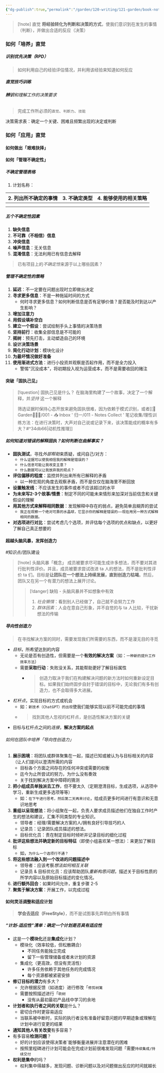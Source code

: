 ```yaml
---
{"dg-publish":true,"permalink":"/garden/120-writing/121-garden/book-note/the-power-of-intuition-gary-klein/","tags":["状态/WIP","作者/GaryKlein","书籍/ThePowerOfIntuition","方法论/心智"],"created":"2023-10-14T21:53:10.625+08:00","updated":"2023-10-31T16:23:40.222+08:00"}
---
```



>[!note] 直觉
>**将经验转化为判断和决策的方式**，使我们意识到在发生的事情（判断），并做出合适的反应（决策）

### 如何「培养」直觉
##### 识别优先决策（RPD）
> 如何利用自己的经验评估情况，并利用该经验来知道如何反应

<style> .container {font-family: sans-serif; text-align: center;} .button-wrapper button {z-index: 1;height: 40px; width: 100px; margin: 10px;padding: 5px;} .excalidraw .App-menu_top .buttonList { display: flex;} .excalidraw-wrapper { height: 800px; margin: 50px; position: relative;} :root[dir="ltr"] .excalidraw .layer-ui__wrapper .zen-mode-transition.App-menu_bottom--transition-left {transform: none;} </style><script src="https://cdn.jsdelivr.net/npm/react@17/umd/react.production.min.js"></script><script src="https://cdn.jsdelivr.net/npm/react-dom@17/umd/react-dom.production.min.js"></script><script type="text/javascript" src="https://cdn.jsdelivr.net/npm/@excalidraw/excalidraw@0/dist/excalidraw.production.min.js"></script><div id="识别启动决策（RPD）模型excalidraw.md1"></div><script>(function(){const InitialData={"type":"excalidraw","version":2,"source":"https://github.com/zsviczian/obsidian-excalidraw-plugin/releases/tag/1.9.27","elements":[{"type":"ellipse","version":556,"versionNonce":1789481271,"isDeleted":false,"id":"Etz7NxL3LV9icgkmCvQCP","fillStyle":"solid","strokeWidth":2,"strokeStyle":"solid","roughness":1,"opacity":100,"angle":0,"x":-581.6819257690903,"y":-1309.207755122563,"strokeColor":"#1e1e1e","backgroundColor":"transparent","width":148.64491435118367,"height":110.82184330173175,"seed":487609881,"groupIds":["xdio1RAuWMOaWyp4S2yQv"],"frameId":null,"roundness":{"type":2},"boundElements":[{"type":"text","id":"Rv5UhbEf"},{"id":"fRzTEcKxR3AlltD1tYbIc","type":"arrow"},{"id":"gXHOsJZbXlzHuK-l_137l","type":"arrow"}],"updated":1698740317917,"link":null,"locked":false},{"type":"text","version":603,"versionNonce":1815658937,"isDeleted":false,"id":"Rv5UhbEf","fillStyle":"solid","strokeWidth":2,"strokeStyle":"solid","roughness":1,"opacity":100,"angle":0,"x":-532.5133729015328,"y":-1269.6663895324443,"strokeColor":"#1e1e1e","backgroundColor":"transparent","width":50.199981689453125,"height":31.376235219247214,"seed":750380921,"groupIds":["xdio1RAuWMOaWyp4S2yQv"],"frameId":null,"roundness":null,"boundElements":[],"updated":1698740317917,"link":null,"locked":false,"fontSize":25.10098817539777,"fontFamily":1,"text":"场景","rawText":"场景","textAlign":"center","verticalAlign":"middle","containerId":"Etz7NxL3LV9icgkmCvQCP","originalText":"场景","lineHeight":1.25,"baseline":22},{"type":"ellipse","version":598,"versionNonce":569905751,"isDeleted":false,"id":"cb9H4dKH8T4J9w7mpKVL8","fillStyle":"solid","strokeWidth":2,"strokeStyle":"solid","roughness":1,"opacity":100,"angle":0,"x":-278.5874935511623,"y":-1122.825564115105,"strokeColor":"#1e1e1e","backgroundColor":"transparent","width":154.42990771973237,"height":110.82184330173175,"seed":38981785,"groupIds":["xdio1RAuWMOaWyp4S2yQv"],"frameId":null,"roundness":{"type":2},"boundElements":[{"type":"text","id":"MsbVWYPz"},{"id":"fRzTEcKxR3AlltD1tYbIc","type":"arrow"},{"id":"8puFI0oA3Htbv3zeyoSDJ","type":"arrow"}],"updated":1698740317917,"link":null,"locked":false},{"type":"text","version":627,"versionNonce":654975641,"isDeleted":false,"id":"MsbVWYPz","fillStyle":"solid","strokeWidth":2,"strokeStyle":"solid","roughness":1,"opacity":100,"angle":0,"x":-226.57174801934045,"y":-1083.2841985249863,"strokeColor":"#1e1e1e","backgroundColor":"transparent","width":50.199981689453125,"height":31.376235219247214,"seed":1354716537,"groupIds":["xdio1RAuWMOaWyp4S2yQv"],"frameId":null,"roundness":null,"boundElements":[],"updated":1698740317917,"link":null,"locked":false,"fontSize":25.10098817539777,"fontFamily":1,"text":"线索","rawText":"线索","textAlign":"center","verticalAlign":"middle","containerId":"cb9H4dKH8T4J9w7mpKVL8","originalText":"线索","lineHeight":1.25,"baseline":22},{"type":"ellipse","version":624,"versionNonce":1074900855,"isDeleted":false,"id":"XpqjI95whd0vpQSG4m03-","fillStyle":"solid","strokeWidth":2,"strokeStyle":"solid","roughness":1,"opacity":100,"angle":0,"x":-467.94307309931924,"y":-841.699399087403,"strokeColor":"#1e1e1e","backgroundColor":"transparent","width":154.42990771973237,"height":110.82184330173175,"seed":647654617,"groupIds":["xdio1RAuWMOaWyp4S2yQv"],"frameId":null,"roundness":{"type":2},"boundElements":[{"type":"text","id":"oocAtRcz"},{"id":"8puFI0oA3Htbv3zeyoSDJ","type":"arrow"},{"id":"NhB0sYRSXUO32TEpu_tcD","type":"arrow"}],"updated":1698740317917,"link":null,"locked":false},{"type":"text","version":701,"versionNonce":1186752377,"isDeleted":false,"id":"oocAtRcz","fillStyle":"solid","strokeWidth":2,"strokeStyle":"solid","roughness":1,"opacity":100,"angle":0,"x":-415.9273275674974,"y":-802.1580334972845,"strokeColor":"#1e1e1e","backgroundColor":"transparent","width":50.199981689453125,"height":31.376235219247214,"seed":2051631545,"groupIds":["xdio1RAuWMOaWyp4S2yQv"],"frameId":null,"roundness":null,"boundElements":[],"updated":1698740317917,"link":null,"locked":false,"fontSize":25.10098817539777,"fontFamily":1,"text":"模式","rawText":"模式","textAlign":"center","verticalAlign":"middle","containerId":"XpqjI95whd0vpQSG4m03-","originalText":"模式","lineHeight":1.25,"baseline":22},{"type":"ellipse","version":1126,"versionNonce":1597679767,"isDeleted":false,"id":"4OCvgv6l50ynGFzDuSL5I","fillStyle":"solid","strokeWidth":2,"strokeStyle":"solid","roughness":1,"opacity":100,"angle":0,"x":-870.6472470648514,"y":-1032.9179426017026,"strokeColor":"#1e1e1e","backgroundColor":"transparent","width":109.63542940750393,"height":106.67919974544051,"seed":1986583385,"groupIds":["xdio1RAuWMOaWyp4S2yQv"],"frameId":null,"roundness":{"type":2},"boundElements":[{"type":"text","id":"K3mswepw"},{"id":"NhB0sYRSXUO32TEpu_tcD","type":"arrow"},{"id":"gXHOsJZbXlzHuK-l_137l","type":"arrow"},{"id":"o1NjDgYfWV17ZrIR2bDB3","type":"arrow"},{"id":"ascCJMUJ6tlOd0eQdHJxu","type":"arrow"}],"updated":1698740317917,"link":null,"locked":false},{"type":"text","version":1298,"versionNonce":1167265881,"isDeleted":false,"id":"K3mswepw","fillStyle":"solid","strokeWidth":2,"strokeStyle":"solid","roughness":1,"opacity":100,"angle":0,"x":-840.6915010019985,"y":-1011.1713707240071,"strokeColor":"#1e1e1e","backgroundColor":"transparent","width":50.199981689453125,"height":62.75247043849443,"seed":1397098553,"groupIds":["xdio1RAuWMOaWyp4S2yQv"],"frameId":null,"roundness":null,"boundElements":[],"updated":1698740317917,"link":null,"locked":false,"fontSize":25.10098817539777,"fontFamily":1,"text":"动作\n脚本","rawText":"动作脚本","textAlign":"center","verticalAlign":"middle","containerId":"4OCvgv6l50ynGFzDuSL5I","originalText":"动作脚本","lineHeight":1.25,"baseline":53},{"type":"arrow","version":1531,"versionNonce":1545331031,"isDeleted":false,"id":"fRzTEcKxR3AlltD1tYbIc","fillStyle":"solid","strokeWidth":2,"strokeStyle":"solid","roughness":1,"opacity":100,"angle":0,"x":-431.4929854667585,"y":-1241.5978924116534,"strokeColor":"#1e1e1e","backgroundColor":"transparent","width":170.9289899342054,"height":131.1690260634764,"seed":1925111863,"groupIds":["xdio1RAuWMOaWyp4S2yQv"],"frameId":null,"roundness":{"type":2},"boundElements":[{"type":"text","id":"MeOAXK6C"}],"updated":1698740441591,"link":null,"locked":false,"startBinding":{"elementId":"Etz7NxL3LV9icgkmCvQCP","gap":3.2402712963892384,"focus":-0.5787315310782463},"endBinding":{"elementId":"cb9H4dKH8T4J9w7mpKVL8","gap":5.878247796681151,"focus":-0.029690283282895014},"lastCommittedPoint":null,"startArrowhead":null,"endArrowhead":"arrow","points":[[0,0],[170.9289899342054,131.1690260634764]]},{"type":"text","version":366,"versionNonce":157392185,"isDeleted":false,"id":"MeOAXK6C","fillStyle":"solid","strokeWidth":2,"strokeStyle":"solid","roughness":1,"opacity":100,"angle":0,"x":-311.7984205979832,"y":-593.4808386199011,"strokeColor":"#1e1e1e","backgroundColor":"transparent","width":50.199981689453125,"height":31.376235219247214,"seed":307213881,"groupIds":["xdio1RAuWMOaWyp4S2yQv"],"frameId":null,"roundness":null,"boundElements":[],"updated":1698740317917,"link":null,"locked":false,"fontSize":25.10098817539777,"fontFamily":1,"text":"产生","rawText":"产生","textAlign":"center","verticalAlign":"middle","containerId":"fRzTEcKxR3AlltD1tYbIc","originalText":"产生","lineHeight":1.25,"baseline":22},{"type":"arrow","version":1640,"versionNonce":994115031,"isDeleted":false,"id":"8puFI0oA3Htbv3zeyoSDJ","fillStyle":"solid","strokeWidth":2,"strokeStyle":"solid","roughness":1,"opacity":100,"angle":0,"x":-219.81772796843387,"y":-1005.4492108393049,"strokeColor":"#1e1e1e","backgroundColor":"transparent","width":124.83149250170533,"height":163.270784416095,"seed":1084646649,"groupIds":["xdio1RAuWMOaWyp4S2yQv"],"frameId":null,"roundness":{"type":2},"boundElements":[{"type":"text","id":"Ye5QN5Rh"}],"updated":1698740441594,"link":null,"locked":false,"startBinding":{"elementId":"cb9H4dKH8T4J9w7mpKVL8","gap":8.057130381670916,"focus":-0.3284925607156501},"endBinding":{"elementId":"XpqjI95whd0vpQSG4m03-","gap":10.323028532886156,"focus":0.03800539146093796},"lastCommittedPoint":null,"startArrowhead":null,"endArrowhead":"arrow","points":[[0,0],[-124.83149250170533,163.270784416095]]},{"type":"text","version":368,"versionNonce":1904971289,"isDeleted":false,"id":"Ye5QN5Rh","fillStyle":"solid","strokeWidth":2,"strokeStyle":"solid","roughness":1,"opacity":100,"angle":0,"x":-324.9118676451682,"y":-398.17860705274154,"strokeColor":"#1e1e1e","backgroundColor":"transparent","width":163.14993286132812,"height":31.376235219247214,"seed":133374583,"groupIds":["xdio1RAuWMOaWyp4S2yQv"],"frameId":null,"roundness":null,"boundElements":[],"updated":1698740317917,"link":null,"locked":false,"fontSize":25.10098817539777,"fontFamily":1,"text":"用来识别/匹配","rawText":"用来识别/匹配","textAlign":"center","verticalAlign":"middle","containerId":"8puFI0oA3Htbv3zeyoSDJ","originalText":"用来识别/匹配","lineHeight":1.25,"baseline":22},{"type":"arrow","version":2044,"versionNonce":179558999,"isDeleted":false,"id":"NhB0sYRSXUO32TEpu_tcD","fillStyle":"solid","strokeWidth":2,"strokeStyle":"solid","roughness":1,"opacity":100,"angle":0,"x":-478.60879893105573,"y":-763.7677041463529,"strokeColor":"#1e1e1e","backgroundColor":"transparent","width":282.41312181472415,"height":188.86760587943934,"seed":2094092857,"groupIds":["xdio1RAuWMOaWyp4S2yQv"],"frameId":null,"roundness":{"type":2},"boundElements":[{"type":"text","id":"CicEZZPX"}],"updated":1698740441597,"link":null,"locked":false,"startBinding":{"elementId":"XpqjI95whd0vpQSG4m03-","gap":15.46857346449633,"focus":-1.0732717620528738},"endBinding":{"elementId":"4OCvgv6l50ynGFzDuSL5I","gap":6.550646917893914,"focus":-0.1500284479747702},"lastCommittedPoint":null,"startArrowhead":null,"endArrowhead":"arrow","points":[[0,0],[-282.41312181472415,-188.86760587943934]]},{"type":"text","version":352,"versionNonce":621044473,"isDeleted":false,"id":"CicEZZPX","fillStyle":"solid","strokeWidth":2,"strokeStyle":"solid","roughness":1,"opacity":100,"angle":0,"x":-463.75774556902354,"y":-395.1390440773432,"strokeColor":"#1e1e1e","backgroundColor":"transparent","width":50.199981689453125,"height":31.376235219247214,"seed":1278340823,"groupIds":["xdio1RAuWMOaWyp4S2yQv"],"frameId":null,"roundness":null,"boundElements":[],"updated":1698740317918,"link":null,"locked":false,"fontSize":25.10098817539777,"fontFamily":1,"text":"激活","rawText":"激活","textAlign":"center","verticalAlign":"middle","containerId":"NhB0sYRSXUO32TEpu_tcD","originalText":"激活","lineHeight":1.25,"baseline":22},{"type":"arrow","version":1749,"versionNonce":295989399,"isDeleted":false,"id":"gXHOsJZbXlzHuK-l_137l","fillStyle":"solid","strokeWidth":2,"strokeStyle":"solid","roughness":1,"opacity":100,"angle":0,"x":-851.9573661460131,"y":-1037.056665629071,"strokeColor":"#1e1e1e","backgroundColor":"transparent","width":264.96353780157597,"height":183.1172327000836,"seed":1303996537,"groupIds":["xdio1RAuWMOaWyp4S2yQv"],"frameId":null,"roundness":{"type":2},"boundElements":[{"type":"text","id":"eX3EpTWc"}],"updated":1698740441598,"link":null,"locked":false,"startBinding":{"elementId":"4OCvgv6l50ynGFzDuSL5I","gap":14.14094096972682,"focus":-1.2601762625704243},"endBinding":{"elementId":"Etz7NxL3LV9icgkmCvQCP","gap":15.958409324155824,"focus":0.2834017073556287},"lastCommittedPoint":null,"startArrowhead":null,"endArrowhead":"arrow","points":[[0,0],[264.96353780157597,-183.1172327000836]]},{"type":"text","version":352,"versionNonce":542088153,"isDeleted":false,"id":"eX3EpTWc","fillStyle":"solid","strokeWidth":2,"strokeStyle":"solid","roughness":1,"opacity":100,"angle":0,"x":-588.20906067617,"y":-577.3803514207136,"strokeColor":"#1e1e1e","backgroundColor":"transparent","width":50.199981689453125,"height":31.376235219247214,"seed":21030041,"groupIds":["xdio1RAuWMOaWyp4S2yQv"],"frameId":null,"roundness":null,"boundElements":[],"updated":1698740317918,"link":null,"locked":false,"fontSize":25.10098817539777,"fontFamily":1,"text":"影响","rawText":"影响","textAlign":"center","verticalAlign":"middle","containerId":"gXHOsJZbXlzHuK-l_137l","originalText":"影响","lineHeight":1.25,"baseline":22},{"type":"ellipse","version":652,"versionNonce":48982583,"isDeleted":false,"id":"kUwtvZgVm5PbitxuWl31L","fillStyle":"solid","strokeWidth":2,"strokeStyle":"solid","roughness":1,"opacity":100,"angle":0,"x":-598.2770126780204,"y":-1134.6039086642054,"strokeColor":"#1971c2","backgroundColor":"transparent","width":139.9036913205715,"height":62.27692437345271,"seed":2006918807,"groupIds":["xdio1RAuWMOaWyp4S2yQv"],"frameId":null,"roundness":{"type":2},"boundElements":[{"type":"text","id":"R8ZyEvr2"},{"id":"XV0egAZpZHxn9t0-YLmES","type":"arrow"},{"id":"ascCJMUJ6tlOd0eQdHJxu","type":"arrow"}],"updated":1698740317918,"link":null,"locked":false},{"type":"text","version":754,"versionNonce":58767545,"isDeleted":false,"id":"R8ZyEvr2","fillStyle":"solid","strokeWidth":2,"strokeStyle":"solid","roughness":1,"opacity":100,"angle":0,"x":-568.4485645851687,"y":-1116.0341583331328,"strokeColor":"#1971c2","backgroundColor":"transparent","width":80.3199462890625,"height":25.10098817539777,"seed":106497271,"groupIds":["xdio1RAuWMOaWyp4S2yQv"],"frameId":null,"roundness":null,"boundElements":[],"updated":1698740317918,"link":null,"locked":false,"fontSize":20.080790540318215,"fontFamily":1,"text":"心理模拟","rawText":"心理模拟","textAlign":"center","verticalAlign":"middle","containerId":"kUwtvZgVm5PbitxuWl31L","originalText":"心理模拟","lineHeight":1.25,"baseline":17},{"type":"ellipse","version":737,"versionNonce":2089749335,"isDeleted":false,"id":"LZ-vPjgWZ0Jt8vhYXMalT","fillStyle":"solid","strokeWidth":2,"strokeStyle":"solid","roughness":1,"opacity":100,"angle":0,"x":-654.2383734588775,"y":-990.6698542546952,"strokeColor":"#1971c2","backgroundColor":"transparent","width":152.02766471075876,"height":61.89942904347114,"seed":1087170775,"groupIds":["xdio1RAuWMOaWyp4S2yQv"],"frameId":null,"roundness":{"type":2},"boundElements":[{"type":"text","id":"5NbEMLT7"},{"id":"XV0egAZpZHxn9t0-YLmES","type":"arrow"},{"id":"o1NjDgYfWV17ZrIR2bDB3","type":"arrow"},{"id":"9Lr9FQT79zlIu7rMC8IgB","type":"arrow"}],"updated":1698740317918,"link":null,"locked":false},{"type":"text","version":844,"versionNonce":540752281,"isDeleted":false,"id":"5NbEMLT7","fillStyle":"solid","strokeWidth":2,"strokeStyle":"solid","roughness":1,"opacity":100,"angle":0,"x":-618.6344105704956,"y":-972.1553868347655,"strokeColor":"#1971c2","backgroundColor":"transparent","width":80.3199462890625,"height":25.10098817539777,"seed":185054711,"groupIds":["xdio1RAuWMOaWyp4S2yQv"],"frameId":null,"roundness":null,"boundElements":[],"updated":1698740317918,"link":null,"locked":false,"fontSize":20.080790540318215,"fontFamily":1,"text":"心理模型","rawText":"心理模型","textAlign":"center","verticalAlign":"middle","containerId":"LZ-vPjgWZ0Jt8vhYXMalT","originalText":"心理模型","lineHeight":1.25,"baseline":17},{"type":"arrow","version":2062,"versionNonce":975106007,"isDeleted":false,"id":"XV0egAZpZHxn9t0-YLmES","fillStyle":"solid","strokeWidth":2,"strokeStyle":"solid","roughness":1,"opacity":100,"angle":0,"x":-548.8039993247288,"y":-1058.4984178319737,"strokeColor":"#1971c2","backgroundColor":"transparent","width":17.569236627476585,"height":64.22848584223402,"seed":1198842391,"groupIds":["xdio1RAuWMOaWyp4S2yQv"],"frameId":null,"roundness":{"type":2},"boundElements":[{"type":"text","id":"5MBp9kGH"}],"updated":1698740441606,"link":null,"locked":false,"startBinding":{"elementId":"kUwtvZgVm5PbitxuWl31L","gap":15.188649995461557,"focus":0.11605840098046045},"endBinding":{"elementId":"LZ-vPjgWZ0Jt8vhYXMalT","gap":3.9855523351972515,"focus":0.03138519359186356},"lastCommittedPoint":null,"startArrowhead":null,"endArrowhead":"arrow","points":[[0,0],[-17.569236627476585,64.22848584223402]]},{"type":"text","version":355,"versionNonce":1202888313,"isDeleted":false,"id":"5MBp9kGH","fillStyle":"solid","strokeWidth":2,"strokeStyle":"solid","roughness":1,"opacity":100,"angle":0,"x":-447.3848750798426,"y":-463.2237386356324,"strokeColor":"#1971c2","backgroundColor":"transparent","width":40.15997314453125,"height":25.10098817539777,"seed":1892166713,"groupIds":["xdio1RAuWMOaWyp4S2yQv"],"frameId":null,"roundness":null,"boundElements":[],"updated":1698740317918,"link":null,"locked":false,"fontSize":20.080790540318215,"fontFamily":1,"text":"使用","rawText":"使用","textAlign":"center","verticalAlign":"middle","containerId":"XV0egAZpZHxn9t0-YLmES","originalText":"使用","lineHeight":1.25,"baseline":17},{"type":"arrow","version":1261,"versionNonce":1852319255,"isDeleted":false,"id":"o1NjDgYfWV17ZrIR2bDB3","fillStyle":"solid","strokeWidth":2,"strokeStyle":"solid","roughness":1,"opacity":100,"angle":0,"x":-663.419405921916,"y":-962.6638112639419,"strokeColor":"#1971c2","backgroundColor":"#ffc9c9","width":86.94146963112337,"height":22.984731117427827,"seed":402112185,"groupIds":["xdio1RAuWMOaWyp4S2yQv"],"frameId":null,"roundness":{"type":2},"boundElements":[],"updated":1698740441607,"link":null,"locked":false,"startBinding":{"elementId":"LZ-vPjgWZ0Jt8vhYXMalT","gap":9.408560028100453,"focus":-0.5305792531270499},"endBinding":{"elementId":"4OCvgv6l50ynGFzDuSL5I","gap":10.944784622203485,"focus":-0.42295586815459574},"lastCommittedPoint":null,"startArrowhead":null,"endArrowhead":"arrow","points":[[0,0],[-86.94146963112337,-22.984731117427827]]},{"type":"arrow","version":1116,"versionNonce":256453015,"isDeleted":false,"id":"ascCJMUJ6tlOd0eQdHJxu","fillStyle":"solid","strokeWidth":2,"strokeStyle":"solid","roughness":1,"opacity":100,"angle":0,"x":-754.8965510444914,"y":-1011.2296625380309,"strokeColor":"#1971c2","backgroundColor":"#ffc9c9","width":148.54244673374728,"height":91.48277102039742,"seed":1747204951,"groupIds":["xdio1RAuWMOaWyp4S2yQv"],"frameId":null,"roundness":{"type":2},"boundElements":[],"updated":1698740441605,"link":null,"locked":false,"startBinding":{"elementId":"4OCvgv6l50ynGFzDuSL5I","gap":14.167681595744803,"focus":0.09307497696118901},"endBinding":{"elementId":"kUwtvZgVm5PbitxuWl31L","gap":8.091470194957253,"focus":0.8898778453726897},"lastCommittedPoint":null,"startArrowhead":null,"endArrowhead":"arrow","points":[[0,0],[148.54244673374728,-91.48277102039742]]},{"type":"text","version":472,"versionNonce":722802359,"isDeleted":false,"id":"tBmO6z2H","fillStyle":"solid","strokeWidth":2,"strokeStyle":"solid","roughness":1,"opacity":100,"angle":0,"x":-712.4816063393272,"y":-1021.8847836390596,"strokeColor":"#1971c2","backgroundColor":"#ffc9c9","width":40.15997314453125,"height":25.10098817539777,"seed":1906191831,"groupIds":["xdio1RAuWMOaWyp4S2yQv"],"frameId":null,"roundness":null,"boundElements":[],"updated":1698740317919,"link":null,"locked":false,"fontSize":20.080790540318215,"fontFamily":1,"text":"评估","rawText":"评估","textAlign":"left","verticalAlign":"top","containerId":null,"originalText":"评估","lineHeight":1.25,"baseline":17},{"type":"text","version":570,"versionNonce":225842233,"isDeleted":false,"id":"2HKgaWZy","fillStyle":"solid","strokeWidth":2,"strokeStyle":"solid","roughness":1,"opacity":100,"angle":0,"x":-248.76045994586548,"y":-862.3709453064587,"strokeColor":"#846358","backgroundColor":"#ffc9c9","width":330.4161682128906,"height":100.40395270159108,"seed":1602813655,"groupIds":["xdio1RAuWMOaWyp4S2yQv"],"frameId":null,"roundness":null,"boundElements":[],"updated":1698740317919,"link":null,"locked":false,"fontSize":20.080790540318215,"fontFamily":1,"text":"1. 线索让我们能够识别模式。\n2. 模式激活动作脚本。\n3. 行动计划通过心理模拟进行评估。\n4. 心理模型是由心理模型所驱动。","rawText":"1. 线索让我们能够识别模式。\n2. 模式激活动作脚本。\n3. 行动计划通过心理模拟进行评估。\n4. 心理模型是由心理模型所驱动。","textAlign":"left","verticalAlign":"top","containerId":null,"originalText":"1. 线索让我们能够识别模式。\n2. 模式激活动作脚本。\n3. 行动计划通过心理模拟进行评估。\n4. 心理模型是由心理模型所驱动。","lineHeight":1.25,"baseline":92},{"type":"ellipse","version":610,"versionNonce":1783181625,"isDeleted":false,"id":"GV792_FI3PKJ8FKyWqMSw","fillStyle":"solid","strokeWidth":2,"strokeStyle":"solid","roughness":1,"opacity":100,"angle":0,"x":379.6843023279181,"y":-1221.6996971253095,"strokeColor":"#1e1e1e","backgroundColor":"transparent","width":197.7911979302356,"height":102.79354141380838,"seed":2093378295,"groupIds":["LU1l2IicL3zRT0KtaAN5Y"],"frameId":null,"roundness":{"type":2},"boundElements":[{"type":"text","id":"VbAjB5M3"},{"id":"I0O_wNddTsCsy8THA6iqg","type":"arrow"},{"id":"S2jLDBy4ee59vakgTXn2V","type":"arrow"}],"updated":1698740442294,"link":null,"locked":false},{"type":"text","version":490,"versionNonce":1542434777,"isDeleted":false,"id":"VbAjB5M3","fillStyle":"solid","strokeWidth":2,"strokeStyle":"solid","roughness":1,"opacity":100,"angle":0,"x":418.6501526352958,"y":-1195.1459315163474,"strokeColor":"#1e1e1e","backgroundColor":"transparent","width":120,"height":50,"seed":654678743,"groupIds":["LU1l2IicL3zRT0KtaAN5Y"],"frameId":null,"roundness":null,"boundElements":[],"updated":1698740442294,"link":null,"locked":false,"fontSize":20,"fontFamily":1,"text":"辨识和理解工\n作的决策要求","rawText":"辨识和理解工作的决策要求","textAlign":"center","verticalAlign":"middle","containerId":"GV792_FI3PKJ8FKyWqMSw","originalText":"辨识和理解工作的决策要求","lineHeight":1.25,"baseline":43},{"type":"ellipse","version":613,"versionNonce":2046708921,"isDeleted":false,"id":"Xxx4JY4ddN1vK8VumUIbG","fillStyle":"solid","strokeWidth":2,"strokeStyle":"solid","roughness":1,"opacity":100,"angle":0,"x":579.1082580535319,"y":-989.4317971643486,"strokeColor":"#1e1e1e","backgroundColor":"transparent","width":197.7911979302356,"height":85,"seed":1035179961,"groupIds":["LU1l2IicL3zRT0KtaAN5Y"],"frameId":null,"roundness":{"type":2},"boundElements":[{"type":"text","id":"DwfWzCZ4"},{"id":"9EI_PkMPxSYAegxoSNkD0","type":"arrow"},{"id":"qV9EdkddPPf6rssTdSUbW","type":"arrow"},{"id":"S2jLDBy4ee59vakgTXn2V","type":"arrow"}],"updated":1698740442294,"link":null,"locked":false},{"type":"text","version":589,"versionNonce":512337977,"isDeleted":false,"id":"DwfWzCZ4","fillStyle":"solid","strokeWidth":2,"strokeStyle":"solid","roughness":1,"opacity":100,"angle":0,"x":618.0741083609096,"y":-971.9838353647768,"strokeColor":"#1e1e1e","backgroundColor":"transparent","width":120,"height":50,"seed":1857697945,"groupIds":["LU1l2IicL3zRT0KtaAN5Y"],"frameId":null,"roundness":null,"boundElements":[],"updated":1698740442294,"link":null,"locked":false,"fontSize":20,"fontFamily":1,"text":"在实际情境中\n练习困难决策","rawText":"在实际情境中练习困难决策","textAlign":"center","verticalAlign":"middle","containerId":"Xxx4JY4ddN1vK8VumUIbG","originalText":"在实际情境中练习困难决策","lineHeight":1.25,"baseline":43},{"type":"ellipse","version":714,"versionNonce":1534736665,"isDeleted":false,"id":"9ABymbfjPzoVRttpwtHyH","fillStyle":"solid","strokeWidth":2,"strokeStyle":"solid","roughness":1,"opacity":100,"angle":0,"x":210.56870306232008,"y":-983.1918674841804,"strokeColor":"#1e1e1e","backgroundColor":"transparent","width":169.96787658503283,"height":85,"seed":1326750649,"groupIds":["LU1l2IicL3zRT0KtaAN5Y"],"frameId":null,"roundness":{"type":2},"boundElements":[{"type":"text","id":"JGIpvRp1"},{"id":"9EI_PkMPxSYAegxoSNkD0","type":"arrow"},{"id":"qV9EdkddPPf6rssTdSUbW","type":"arrow"},{"id":"I0O_wNddTsCsy8THA6iqg","type":"arrow"}],"updated":1698740442294,"link":null,"locked":false},{"type":"text","version":723,"versionNonce":603743385,"isDeleted":false,"id":"JGIpvRp1","fillStyle":"solid","strokeWidth":2,"strokeStyle":"solid","roughness":1,"opacity":100,"angle":0,"x":245.45992229625904,"y":-965.7439056846086,"strokeColor":"#1e1e1e","backgroundColor":"transparent","width":100,"height":50,"seed":895138969,"groupIds":["LU1l2IicL3zRT0KtaAN5Y"],"frameId":null,"roundness":null,"boundElements":[],"updated":1698740442294,"link":null,"locked":false,"fontSize":20,"fontFamily":1,"text":"回顾自己的\n决策经验","rawText":"回顾自己的决策经验","textAlign":"center","verticalAlign":"middle","containerId":"9ABymbfjPzoVRttpwtHyH","originalText":"回顾自己的决策经验","lineHeight":1.25,"baseline":43},{"type":"arrow","version":1523,"versionNonce":746747063,"isDeleted":false,"id":"9EI_PkMPxSYAegxoSNkD0","fillStyle":"solid","strokeWidth":2,"strokeStyle":"solid","roughness":1,"opacity":100,"angle":0,"x":578.1661899010171,"y":-974.1114719331515,"strokeColor":"#1e1e1e","backgroundColor":"transparent","width":215.08860521785374,"height":1.3816911123722093,"seed":1125794391,"groupIds":["LU1l2IicL3zRT0KtaAN5Y"],"frameId":null,"roundness":{"type":2},"boundElements":[],"updated":1698740442297,"link":null,"locked":false,"startBinding":{"elementId":"Xxx4JY4ddN1vK8VumUIbG","focus":0.6243616680656983,"gap":13.710444954788969},"endBinding":{"elementId":"9ABymbfjPzoVRttpwtHyH","focus":-0.8289919367887562,"gap":7.687644198298791},"lastCommittedPoint":null,"startArrowhead":null,"endArrowhead":"arrow","points":[[0,0],[-215.08860521785374,-1.3816911123722093]]},{"type":"arrow","version":1521,"versionNonce":2040001271,"isDeleted":false,"id":"qV9EdkddPPf6rssTdSUbW","fillStyle":"solid","strokeWidth":2,"strokeStyle":"solid","roughness":1,"opacity":100,"angle":0,"x":379.5534550486957,"y":-919.3953880514009,"strokeColor":"#1e1e1e","backgroundColor":"transparent","width":208.3992765058722,"height":1.370696986794428,"seed":1204155767,"groupIds":["LU1l2IicL3zRT0KtaAN5Y"],"frameId":null,"roundness":{"type":2},"boundElements":[],"updated":1698740442297,"link":null,"locked":false,"startBinding":{"elementId":"9ABymbfjPzoVRttpwtHyH","focus":0.48805153079948055,"gap":7.436569494565973},"endBinding":{"elementId":"Xxx4JY4ddN1vK8VumUIbG","focus":-0.6940221573637021,"gap":8.780791424483567},"lastCommittedPoint":null,"startArrowhead":null,"endArrowhead":"arrow","points":[[0,0],[208.3992765058722,1.370696986794428]]},{"type":"arrow","version":1586,"versionNonce":496165175,"isDeleted":false,"id":"I0O_wNddTsCsy8THA6iqg","fillStyle":"solid","strokeWidth":2,"strokeStyle":"solid","roughness":1,"opacity":100,"angle":0,"x":300.1830357318699,"y":-994.3189745590882,"strokeColor":"#1e1e1e","backgroundColor":"transparent","width":95.19527662316091,"height":138.45504805708856,"seed":1201800857,"groupIds":["LU1l2IicL3zRT0KtaAN5Y"],"frameId":null,"roundness":{"type":2},"boundElements":[],"updated":1698740442297,"link":null,"locked":false,"startBinding":{"elementId":"9ABymbfjPzoVRttpwtHyH","focus":-0.3587634921940591,"gap":11.186332117180442},"endBinding":{"elementId":"GV792_FI3PKJ8FKyWqMSw","focus":0.5465499122529472,"gap":7.827498947510861},"lastCommittedPoint":null,"startArrowhead":null,"endArrowhead":"arrow","points":[[0,0],[95.19527662316091,-138.45504805708856]]},{"type":"arrow","version":1614,"versionNonce":1373060983,"isDeleted":false,"id":"S2jLDBy4ee59vakgTXn2V","fillStyle":"solid","strokeWidth":2,"strokeStyle":"solid","roughness":1,"opacity":100,"angle":0,"x":569.5545350967478,"y":-1133.7974308763514,"strokeColor":"#1e1e1e","backgroundColor":"transparent","width":85.34260401010658,"height":137.52288954581934,"seed":1428940055,"groupIds":["LU1l2IicL3zRT0KtaAN5Y"],"frameId":null,"roundness":{"type":2},"boundElements":[],"updated":1698740442297,"link":null,"locked":false,"startBinding":{"elementId":"GV792_FI3PKJ8FKyWqMSw","focus":-0.6574850106626977,"gap":11.672228166429505},"endBinding":{"elementId":"Xxx4JY4ddN1vK8VumUIbG","focus":0.07341248664048726,"gap":7.978187035888105},"lastCommittedPoint":null,"startArrowhead":null,"endArrowhead":"arrow","points":[[0,0],[85.34260401010658,137.52288954581934]]},{"type":"text","version":568,"versionNonce":944596217,"isDeleted":false,"id":"iV3x4r1b","fillStyle":"solid","strokeWidth":2,"strokeStyle":"solid","roughness":1,"opacity":100,"angle":0,"x":397.98731601356815,"y":-1079.881306385488,"strokeColor":"#e03131","backgroundColor":"transparent","width":168,"height":70,"seed":128960567,"groupIds":["LU1l2IicL3zRT0KtaAN5Y"],"frameId":null,"roundness":null,"boundElements":[{"id":"9Lr9FQT79zlIu7rMC8IgB","type":"arrow"},{"id":"i9cYUbwWqY9Lb2s34YYIe","type":"arrow"}],"updated":1698740442294,"link":null,"locked":false,"fontSize":28,"fontFamily":1,"text":"直觉技巧训练\n基本要素","rawText":"直觉技巧训练\n基本要素","textAlign":"center","verticalAlign":"top","containerId":null,"originalText":"直觉技巧训练\n基本要素","lineHeight":1.25,"baseline":60},{"type":"arrow","version":429,"versionNonce":894139289,"isDeleted":false,"id":"i9cYUbwWqY9Lb2s34YYIe","fillStyle":"solid","strokeWidth":2,"strokeStyle":"solid","roughness":1,"opacity":100,"angle":0,"x":384.45646240968665,"y":-1050.2892653341335,"strokeColor":"#f08c00","backgroundColor":"transparent","width":566.3978941070465,"height":107.07412513759277,"seed":359343897,"groupIds":[],"frameId":null,"roundness":{"type":2},"boundElements":[{"type":"text","id":"6yGwMRKe"}],"updated":1698740442295,"link":null,"locked":false,"startBinding":{"elementId":"iV3x4r1b","focus":0.46866596463470483,"gap":13.53085360388161},"endBinding":null,"lastCommittedPoint":null,"startArrowhead":null,"endArrowhead":"arrow","points":[[0,0],[-566.3978941070465,107.07412513759277]]},{"type":"text","version":16,"versionNonce":1074469527,"isDeleted":false,"id":"6yGwMRKe","fillStyle":"solid","strokeWidth":2,"strokeStyle":"solid","roughness":1,"opacity":100,"angle":0,"x":76.09953348360476,"y":-1014.4084884786819,"strokeColor":"#f08c00","backgroundColor":"transparent","width":50.31596374511719,"height":35,"seed":1373194359,"groupIds":[],"frameId":null,"roundness":null,"boundElements":[],"updated":1698740317919,"link":null,"locked":false,"fontSize":28,"fontFamily":1,"text":"help","rawText":"help","textAlign":"center","verticalAlign":"middle","containerId":"i9cYUbwWqY9Lb2s34YYIe","originalText":"help","lineHeight":1.25,"baseline":25},{"type":"arrow","version":918,"versionNonce":1978743481,"isDeleted":false,"id":"9Lr9FQT79zlIu7rMC8IgB","fillStyle":"solid","strokeWidth":2,"strokeStyle":"solid","roughness":1,"opacity":100,"angle":0,"x":383.0567189334231,"y":-1051.9708507474218,"strokeColor":"#f08c00","backgroundColor":"transparent","width":877.6788851322119,"height":92.01701527773344,"seed":1296418201,"groupIds":[],"frameId":null,"roundness":{"type":2},"boundElements":[{"type":"text","id":"lLpKnPY5"}],"updated":1698740442294,"link":null,"locked":false,"startBinding":{"elementId":"iV3x4r1b","gap":14.930597080145048,"focus":0.39856017497630986},"endBinding":{"elementId":"LZ-vPjgWZ0Jt8vhYXMalT","gap":7.590079583048038,"focus":0.26694237163197765},"lastCommittedPoint":null,"startArrowhead":null,"endArrowhead":"arrow","points":[[0,0],[-877.6788851322119,92.01701527773344]]},{"type":"text","version":15,"versionNonce":1863954359,"isDeleted":false,"id":"lLpKnPY5","fillStyle":"solid","strokeWidth":2,"strokeStyle":"solid","roughness":1,"opacity":100,"angle":0,"x":-80.94088611791068,"y":-1023.6339425553795,"strokeColor":"#f08c00","backgroundColor":"transparent","width":50.31596374511719,"height":35,"seed":1449984441,"groupIds":[],"frameId":null,"roundness":null,"boundElements":[],"updated":1698740317919,"link":null,"locked":false,"fontSize":28,"fontFamily":1,"text":"help","rawText":"help","textAlign":"center","verticalAlign":"middle","containerId":"9Lr9FQT79zlIu7rMC8IgB","originalText":"help","lineHeight":1.25,"baseline":25}],"appState":{"theme":"light","viewBackgroundColor":"#ffffff","currentItemStrokeColor":"#868e96","currentItemBackgroundColor":"transparent","currentItemFillStyle":"solid","currentItemStrokeWidth":2,"currentItemStrokeStyle":"dashed","currentItemRoughness":1,"currentItemOpacity":100,"currentItemFontFamily":1,"currentItemFontSize":20,"currentItemTextAlign":"center","currentItemStartArrowhead":null,"currentItemEndArrowhead":"arrow","scrollX":918.0503661287772,"scrollY":1609.1327289835288,"zoom":{"value":0.8500000000000001},"currentItemRoundness":"round","gridSize":null,"gridColor":{"Bold":"#C9C9C9FF","Regular":"#EDEDEDFF"},"currentStrokeOptions":null,"previousGridSize":null,"frameRendering":{"enabled":true,"clip":true,"name":true,"outline":true}},"files":{}};InitialData.scrollToContent=true;App=()=>{const e=React.useRef(null),t=React.useRef(null),[n,i]=React.useState({width:void 0,height:void 0});return React.useEffect(()=>{i({width:t.current.getBoundingClientRect().width,height:t.current.getBoundingClientRect().height});const e=()=>{i({width:t.current.getBoundingClientRect().width,height:t.current.getBoundingClientRect().height})};return window.addEventListener("resize",e),()=>window.removeEventListener("resize",e)},[t]),React.createElement(React.Fragment,null,React.createElement("div",{className:"excalidraw-wrapper",ref:t},React.createElement(ExcalidrawLib.Excalidraw,{ref:e,width:n.width,height:n.height,initialData:InitialData,viewModeEnabled:!0,zenModeEnabled:!0,gridModeEnabled:!1})))},excalidrawWrapper=document.getElementById("识别启动决策（RPD）模型excalidraw.md1");ReactDOM.render(React.createElement(App),excalidrawWrapper);})();</script>
##### 直觉技巧训练
###### **辨识**和理解工作的决策要求
> 完成工作所必须的`直觉`、`判断力`、`技能`

决策需求表：确定一个关键、困难且频繁出现的决定或判断


### 如何「应用」直觉
#### 如何做出「艰难抉择」

#### 如何「管理不确定性」
##### 不确定管理表格
1. 计划名称：

| 2. 列出所不确定的事情 | 3. 不确定类型 | 4. 能够使用的相关策略 |
| --------------------- | ------------- | --------------------- |
|                       |               |                       |
|                       |               |                       |

##### 五个不确定性因素
1. **缺失信息**
2. **不可靠（不相信）信息**
3. **冲突信息**
4. **噪声信息**：无关信息
5. **混淆信息**：无法利用已有信息去解释
> 已有项目上的*不确定性*来源于以上哪些因素？
##### 管理不确定性的策略
1. **延迟**：不一定要在问题出现时立即做出决定
2. **寻求更多信息**：不是一种拖延时间的方式
	- 何时寻求更多信息？如何判断信息是否有足够价值？是否能及时到达以产生影响？
3. **增加注意力**
4. **用假设填补空白**
5. **建立一个假设**：尝试绘制手头上事情的决策场景
6. **坚持前行**：收集全部信息是不可能的
7. **摇树**：预先打击，主动塑造自己的环境
8. **设计决策场景**
9. **简化行动计划**：模块化设计
10. **为最坏情况做好准备**
11. **使用渐进式方法**：进行小投资并观察是否起作用，而不是全力投入
	- 警惕“沉没成本”，将初期投入视为运营成本，而不是需要收回的赌注
	  

#### 突破「固执己见」
>[!question] 固执己见是什么？
>在脑海里构建了一个故事，决定了一个解释，并*坚持* 这一个解释 
>
>筛选证据时保持心态开放来避免固执很难，因为依赖于模式识别，或者[[🏡Garden🧑🏻‍🌾/001 - 📥 Inbox ' 归一/011 - Notes Collect ' 笔记收集/理性训练方法：在进行决策时，大声对自己说或记录下来，该决策能成的概率有多大？#^34db66\|动机性推理]]
##### 如何知道对错误的解释固执？如何判断在曲解事实？
- **固执测试**，寻找*外部帮助*来质疑，或问自己/对方：
	- `什么证据可以使我相信我的解释是错误的？`
	- `什么信息可能让我改变主意？`
	- `什么数据可以让我放弃我的观点？`
- **评估偏移的程度**：监控并列出来所有已解释的矛盾
	- 以一种宏观的角度去观察矛盾，而不是仅仅在脑海里不断回放
- **设置触发线**：不应该发生的事件或者不应该超过的水平
- **为未来写2-3个故事/情景**：制定不同的可能未来情形来加深对当前信念和关键假设的理解
- **用其他方式来解释相同数据**：发现解释中存在的弱点，避免简单且糊弄的尝试
	- `我正在观察一个绝对可靠的水晶球，它显示你的解释是错误的——现在用另一种方式解释相同的数据。`
- **对选项进行对比**：尝试考虑几个选项，并评估每个选项的优点和缺点，以更好了解自己真正想要的

#### 超越头脑风暴，发挥创造力
#知识点/团队建设
>[!note] 头脑风暴「概念」
>成员被要求尽可能生成许多想法，而不要对其进行批判性评价。并且，成员被要求尝试改进 ta 人的想法，而不是批判性评价 ta 们。目标是**让团队在一个想法上持续发展，直到创造力枯竭**。然后，团队又在另一个有潜力的想法上展开讨论。
> >[!danger] 缺陷 - 头脑风暴并不如想象中有效
> >1. *社会懒惰*：看到别人已经做了，自己就不会努力工作
> >2. *群体因素*：人会在意自己形象，并不自觉的与 ta 人比较，干扰新想法的传输
##### 导向性创造力
> 在寻找解决方案的同时，需要发现我们所需要的东西，而不是漫无目的寻觅
- *目标*，所希望达到的内容
	- 无论是否有创造性，但需要是一个**有效的解决方案**（如：`一种新的提升工作效率方法`）
	- 需要**采取行动**：失败没关系，其能帮助更好了解目标属性
		- > 创造力取决于我们在构建解决问题的新方法时如何重新设定目标。如果我们始终固步自封于错误的目标中，无论我们有多有创造力，也不会取得多大进展。
- *杠杆点*，实现目标的方式或机会
	- 如：`新技术（ChatGPT）的出现`使我们能够实现以前不可能完成的事情
	- > 找到其他人忽视的杠杆点，是创造性解决方案的关键
- 目标与杠杆点之间的*连接*，**解决方案的起点**
###### 如何在团队中培养「导向性创造力」
1. **展示困境**：将团队或群体聚集在一起，描述已知或被认为与目标相关的内容（让人们提问以澄清所需的内容
	- 目标各个方面之间存在的任何冲突或需要的权衡
	- 迄今为止所尝试的努力，为什么没有奏效
	- 关于找到解决方案中障碍的猜测
2. **把小组成员单独派去工作**，但不要太久（定期澄清目标，生成选项，从选项中学习，重新生成更多选项等等）
	- 如：`在下午进行思考，然后第二天再来讨论`，给成员更多时间进行有意识和无意识地思考
3. **重组以呈现想法**：将小组聚在一起，负责人要求成员描述他们在独自工作时产生的想法和建议，汇集不同类型的专业知识。
	- 领导者：经理/需要解决方案的人/拥有良好引导技巧的人
	- 记录员：记录团队成员描述的想法。
	- 目标优化员：责在制定目标时倾听并记录目标的细化过程
4. **批评这些想法并确定新的目标特征**（即使小组喜欢某一想法）：来更加了解目标
	- 如，`为什么一个选项行不通？`
5. **将这些想法融入到一个改进的问题描述中**
	- 领导者：应该考察*想法如何相互关联*
	- 记录员 & 目标优化员：应该帮助团队*重新构思问题*，描述关于目标性质的所学内容以及原始目标描述的变化情况。
6. **进行额外回合**：如果时间允许，重复步骤 2-5
7. **聚焦于解决方案**：开展工作，以完成过程

#### 如何灵活调整和适应计划
> **学会去适应（FreeStyle）**，而不是试图事先弄明白所有事情
##### “计划-适应性”清单：确定一个计划是否具有适应性
- 这是一个**模块化**还是**集成化**计划？
	- 模块化（效率较低，但松散耦合）
		- 不同任务能独立完成
		- 留下一些管理储备或者未计划的资源
	- 集成化（更高效，但没有灵活性）
		- 许多任务依赖于其他任务的完成情况
		- 每个资源都被紧密安排
- **修订目标的潜力**有多大？
	- 允许根据反馈（如进度）进行修改「`修剪树篱`
	- 需要按照描述进行「`砍树`
		- 没有从最初最初产品线中学习的余地
- **计划者和执行者之间的关联**是什么？
	- 密切合作时更容易适应
	- 当联系被中断时，实际的执行者没有准备好留意问题的早期迹象或理解在计划中进行变更的结果
- **通知其他人有关改变**有多容易？
- 有多容易**检测问题**？
	- 好的计划应该使得决策者`能够衡量进展并注意潜在的困难
	- 按照里程碑进行计划可能会在完成计划前很难发现问题「需要`持续集成/持续交付`
- **权利是集中**的吗？
	- 权利集中得越多，发现问题、诊断问题以及对问题做出反应的时间就越长
